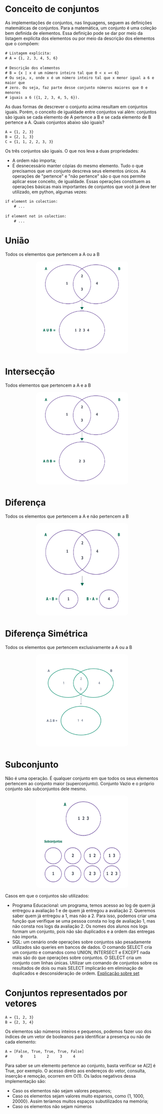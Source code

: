 # Conceito de conjuntos

As implementações de conjuntos, nas linguagens, seguem as definições matemáticas de conjuntos. Para a matemática, um conjunto é uma coleção bem definida de elementos. Essa definição pode se dar por meio da listagem explícita dos elementos ou por meio da descrição dos elementos que o compõem:
```
# Listagem explícita:
# A = {1, 2, 3, 4, 5, 6}

# Descrição dos elementos
# B = {x | x é um número inteiro tal que 0 < x =< 6}
# Ou seja, x, onde x é um número inteiro tal que x menor igual a 6 e maior que
# zero. Ou seja, faz parte desse conjunto números maiores que 0 e menores
# iguais a 6 ({1, 2, 3, 4, 5, 6}).
```
As duas formas de descrever o conjunto acima resultam em conjuntos iguais. Porém, o conceito de igualdade entre conjuntos vai além: conjuntos são iguais se cada elemento de A pertence a B e se cada elemento de B pertence a A. Quais conjuntos abaixo são iguais?
```
A = {1, 2, 3}
B = {2, 1, 3}
C = {1, 1, 2, 2, 3, 3}
```

Os três conjuntos são iguais. O que nos leva a duas propriedades:

- A ordem não importa;
- É desnecessário manter cópias do mesmo elemento. Tudo o que precisamos que um conjunto descreva seus elementos únicos. As operações de "pertence" e "não pertence" são o que nos permite aplicar esse conceito, de igualdade. Essas operações constituem as operações básicas mais importantes de conjuntos que você já deve ter utilizado, em python, algumas vezes:
```
if element in colection:
    # ...

if element not in colection:
    # ...
```

# União

Todos os elementos que pertencem a A ou a B

<div align="center">
  <img
    src="./img/union.png"
    height="300px"
    width="300px"
    style="background:white; border-radius:10px;"
  \>
</div>

# Intersecção

Todos elementos que pertencem a A e a B

<div align="center">
  <img
    src="./img/intersection.png"
    height="300px"
    width="300px"
    style="background:white; border-radius:10px;"
  \>
</div>

# Diferença

Todos os elementos que pertencem a A e não pertencem a B

<div align="center">
  <img
    src="./img/difference.png"
    height="300px"
    width="300px"
    style="background:white; border-radius:10px;"
  \>
</div>

# Diferença Simétrica

Todos os elementos que pertencem exclusivamente a A ou a B

<div align="center">
  <img
    src="./img/simetric_diff.png"
    height="300px"
    width="300px"
    style="background:white; border-radius:10px;"
  \>
</div>

# Subconjunto

Não é uma operação. É qualquer conjunto em que todos os seus elementos pertencem ao conjunto maior (superconjunto). Conjunto Vazio e o próprio conjunto são subconjuntos dele mesmo.

<div align="center">
  <img
    src="./img/Subconjuntos.png"
    height="300px"
    width="300px"
    style="background:white; border-radius:10px;"
  \>
</div>

Casos em que o conjuntos são utilizados:

- Programa Educacional: um programa, temos acesso ao log de quem já entregou a avaliação 1 e de quem já entregou a avaliação 2. Queremos saber quem já entregou a 1, mas não a 2. Para isso, podemos criar uma função que verifique se uma pessoa consta no log de avaliação 1, mas não consta nos logs da avaliação 2. Os nomes dos alunos nos logs formam um conjunto, pois não são duplicados e a ordem das entregas não importa.
- SQL: um cenário onde operações sobre conjuntos são pesadamente utilizados são queries em bancos de dados. O comando SELECT cria um conjunto e comandos como UNION, INTERSECT e EXCEPT nada mais são do que operações sobre conjuntos. O SELECT cria um conjunto com linhas únicas. Utilizar um comando de conjuntos sobre os resultados de dois ou mais SELECT implicarão em eliminação de duplicados e desconsideração de ordem. [Explicação sobre set](https://pt.wikipedia.org/wiki/Opera%C3%A7%C3%B5es_SET_(SQL))

# Conjuntos representados por vetores
```
A = {1, 2, 3}
B = {2, 3, 4}
```

Os elementos são números inteiros e pequenos, podemos fazer uso dos índices de um vetor de booleanos para identificar a presença ou não de cada elemento:
```
A = [False, True, True, True, False]
#      0     1     2     3     4
```

Para saber se um elemento pertence ao conjunto, basta verificar se A[2] é True, por exemplo. O acesso direto aos endereços do vetor, consulta, inserção e remoção, ocorrem em O(1). Os lados negativos dessa implementação são:

- Caso os elementos não sejam valores pequenos;
- Caso os elementos sejam valores muito esparsos, como {1, 1000, 20000}. Assim teríamos muitos espaços subutilizados na memória;
- Caso os elementos não sejam números